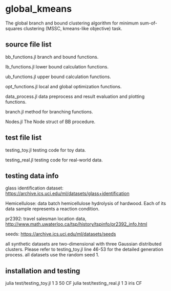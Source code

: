 # global_kmeans
 The global branch and bound clustering algorithm for minimum sum-of-squares clustering (MSSC, kmeans-like objective) task.

## source file list
bb_functions.jl branch and bound functions.

lb_functions.jl lower bound calculation functions.

ub_functions.jl upper bound calculation functions.

opt_functions.jl local and global optimization functions.

data_process.jl data preprocess and result evaluation and plotting functions.

branch.jl method for branching functions.

Nodes.jl The Node struct of BB procedure.

## test file list
testing_toy.jl testing code for toy data. 

testing_real.jl testing code for real-world data.

## testing data info
glass identification dataset: https://archive.ics.uci.edu/ml/datasets/glass+identification

Hemicellulose: data batch hemicellulose hydrolysis of hardwood. Each of its data sample represents a reaction condition.

pr2392: travel salesman location data, http://www.math.uwaterloo.ca/tsp/history/tspinfo/pr2392_info.html

seeds: https://archive.ics.uci.edu/ml/datasets/seeds

all synthetic datasets are two-dimensional with three Gaussian distributed clusters. Please refer to testing_toy.jl line 46-53 for the detailed generation process. all datasets use the random seed 1.

## installation and testing
julia test/testing_toy.jl 1 3 50 CF
julia test/testing_real.jl 1 3 iris CF
